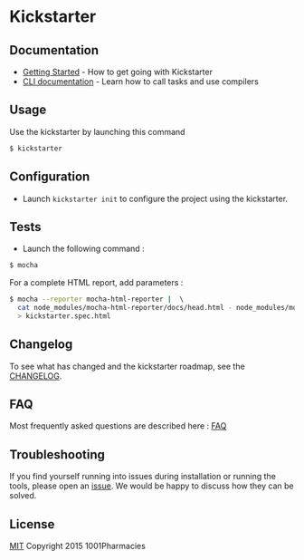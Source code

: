 # Kickstarter

## Documentation

* [Getting Started](docs/getting-started.md) - How to get going with Kickstarter
* [CLI documentation](docs/CLI.md) - Learn how to call tasks and use compilers

## Usage

Use the kickstarter by launching this command

```sh
$ kickstarter
```

## Configuration

* Launch `kickstarter init` to configure the project using the kickstarter.

## Tests

* Launch the following command :
```sh
$ mocha
```

For a complete HTML report, add parameters :
```sh
$ mocha --reporter mocha-html-reporter |  \  
  cat node_modules/mocha-html-reporter/docs/head.html - node_modules/mocha-html-reporter/docs/tail.html \  
  > kickstarter.spec.html
```

## Changelog

To see what has changed and the kickstarter roadmap, see the [CHANGELOG](docs/CHANGELOG.md).

## FAQ

Most frequently asked questions are described here : [FAQ](docs/faq.md)

## Troubleshooting

If you find yourself running into issues during installation or running the tools,
please open an [issue](https://github.com/1001Pharmacies/kickstarter/issues).
We would be happy to discuss how they can be solved.

## License

[MIT](LICENCE)
Copyright 2015 1001Pharmacies